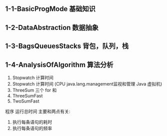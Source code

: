 ## 1-1-BasicProgMode 基础知识


## 1-2-DataAbstraction 数据抽象

## 1-3-BagsQueuesStacks  背包，队列，栈

## 1-4-AnalysisOfAlgorithm 算法分析

1. Stopwatch 计算时间
2. Stopwatch 计算时间 (CPU java.lang.management监视和管理 Java 虚拟机)
3. ThreeSum  三个 for 和
4. ThreeSumFast 
5. TwoSumFast

程序 运行总时间 主要和两点有关:
1. 执行每条语句的耗时
2. 执行每条语句的频率